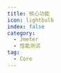 ```yaml
---
title: 核心功能
icon: lightbulb
index: false
category:
  - Jmeter
  - 性能测试
tag:
  - Core
---
```


<Catalog />